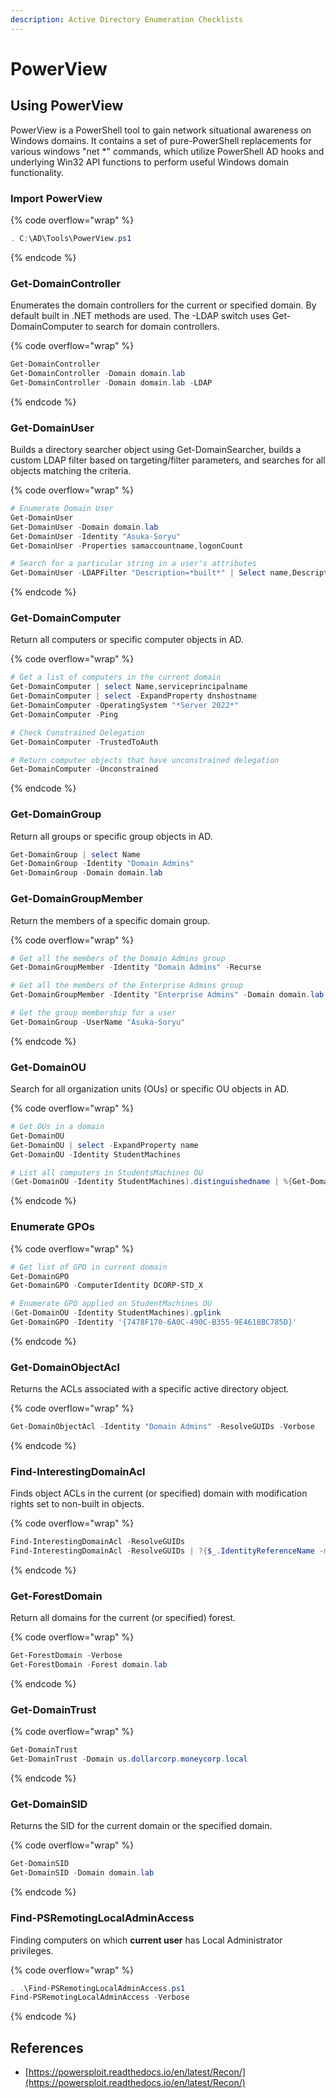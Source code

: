 ```yaml
---
description: Active Directory Enumeration Checklists
---
```


# PowerView

## Using PowerView

PowerView is a PowerShell tool to gain network situational awareness on Windows domains. It contains a set of pure-PowerShell replacements for various windows "net \*" commands, which utilize PowerShell AD hooks and underlying Win32 API functions to perform useful Windows domain functionality.

### Import PowerView

{% code overflow="wrap" %}
```powershell
. C:\AD\Tools\PowerView.ps1
```
{% endcode %}

### Get-DomainController

Enumerates the domain controllers for the current or specified domain. By default built in .NET methods are used. The -LDAP switch uses Get-DomainComputer to search for domain controllers.

{% code overflow="wrap" %}
```powershell
Get-DomainController
Get-DomainController -Domain domain.lab
Get-DomainController -Domain domain.lab -LDAP
```
{% endcode %}

### Get-DomainUser

Builds a directory searcher object using Get-DomainSearcher, builds a custom LDAP filter based on targeting/filter parameters, and searches for all objects matching the criteria.

{% code overflow="wrap" %}
```powershell
# Enumerate Domain User
Get-DomainUser
Get-DomainUser -Domain domain.lab 
Get-DomainUser -Identity "Asuka-Soryu"
Get-DomainUser -Properties samaccountname,logonCount

# Search for a particular string in a user's attributes
Get-DomainUser -LDAPFilter "Description=*built*" | Select name,Description
```
{% endcode %}

### Get-DomainComputer

Return all computers or specific computer objects in AD.

{% code overflow="wrap" %}
```powershell
# Get a list of computers in the current domain 
Get-DomainComputer | select Name,serviceprincipalname
Get-DomainComputer | select -ExpandProperty dnshostname
Get-DomainComputer -OperatingSystem "*Server 2022*" 
Get-DomainComputer -Ping

# Check Constrained Delegation
Get-DomainComputer -TrustedToAuth

# Return computer objects that have unconstrained delegation
Get-DomainComputer -Unconstrained
```
{% endcode %}

### Get-DomainGroup

Return all groups or specific group objects in AD.

```powershell
Get-DomainGroup | select Name
Get-DomainGroup -Identity "Domain Admins"
Get-DomainGroup -Domain domain.lab
```

### Get-DomainGroupMember

Return the members of a specific domain group.

{% code overflow="wrap" %}
```powershell
# Get all the members of the Domain Admins group
Get-DomainGroupMember -Identity "Domain Admins" -Recurse

# Get all the members of the Enterprise Admins group
Get-DomainGroupMember -Identity "Enterprise Admins" -Domain domain.lab

# Get the group membership for a user
Get-DomainGroup -UserName "Asuka-Soryu"
```
{% endcode %}

### Get-DomainOU

Search for all organization units (OUs) or specific OU objects in AD.

{% code overflow="wrap" %}
```powershell
# Get OUs in a domain
Get-DomainOU
Get-DomainOU | select -ExpandProperty name
Get-DomainOU -Identity StudentMachines

# List all computers in StudentsMachines OU
(Get-DomainOU -Identity StudentMachines).distinguishedname | %{Get-DomainComputer -SearchBase $_} | select name
```
{% endcode %}

### Enumerate GPOs

{% code overflow="wrap" %}
```powershell
# Get list of GPO in current domain
Get-DomainGPO 
Get-DomainGPO -ComputerIdentity DCORP-STD_X

# Enumerate GPO applied on StudentMachines OU
(Get-DomainOU -Identity StudentMachines).gplink
Get-DomainGPO -Identity '{7478F170-6A0C-490C-B355-9E4618BC785D}'
```
{% endcode %}

### Get-DomainObjectAcl

Returns the ACLs associated with a specific active directory object.

{% code overflow="wrap" %}
```powershell
Get-DomainObjectAcl -Identity "Domain Admins" -ResolveGUIDs -Verbose
```
{% endcode %}

### Find-InterestingDomainAcl

Finds object ACLs in the current (or specified) domain with modification rights set to non-built in objects.

{% code overflow="wrap" %}
```powershell
Find-InterestingDomainAcl -ResolveGUIDs
Find-InterestingDomainAcl -ResolveGUIDs | ?{$_.IdentityReferenceName -match "RDPUsers"}
```
{% endcode %}

### Get-ForestDomain

Return all domains for the current (or specified) forest.

{% code overflow="wrap" %}
```powershell
Get-ForestDomain -Verbose
Get-ForestDomain -Forest domain.lab
```
{% endcode %}

### Get-DomainTrust

{% code overflow="wrap" %}
```powershell
Get-DomainTrust
Get-DomainTrust -Domain us.dollarcorp.moneycorp.local
```
{% endcode %}

### Get-DomainSID

Returns the SID for the current domain or the specified domain.

{% code overflow="wrap" %}
```powershell
Get-DomainSID
Get-DomainSID -Domain domain.lab
```
{% endcode %}

### Find-PSRemotingLocalAdminAccess

Finding computers on which **current user** has Local Administrator privileges.

{% code overflow="wrap" %}
```powershell
. .\Find-PSRemotingLocalAdminAccess.ps1
Find-PSRemotingLocalAdminAccess -Verbose
```
{% endcode %}

## References

* [https://powersploit.readthedocs.io/en/latest/Recon/](https://powersploit.readthedocs.io/en/latest/Recon/)

